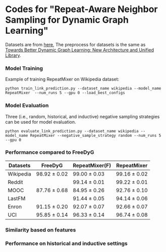 # Codes for "Repeat-Aware Neighbor Sampling for Dynamic Graph Learning"


Datasets are from [here](https://zenodo.org/records/7213796#.Y1cO6y8r30o), The preprocess for datasets is the same as [Towards Better Dynamic Graph Learning: New Architecture and Unified Library](https://github.com/yule-BUAA/DyGLib).


### Model Training

Example of training RepeatMixer on Wikipedia dataset:

```python train_link_prediction.py --dataset_name wikipedia --model_name RepeatMixer  --num_runs 5 --gpu 0 --load_best_configs```

### Model Evaluation

Three (i.e., random, historical, and inductive) negative sampling strategies can be used for model evaluation.

```python evaluate_link_prediction.py --dataset_name wikipedia --model_name RepeatMixer --negative_sample_strategy random --num_runs 5 --gpu 0```

### Performance compared to FreeDyG

| Datasets  | FreeDyG         | RepeatMixer(F)  | RepeatMixer |
| --------- | --------------- | --------------- | ----------- |
| Wikipedia | 98.92 ± 0.02 | 99.00 ± 0.03 | 99.16 ± 0.02|
| Reddit    |  | 99.14 ± 0.01 | 99.22 ± 0.01|
| MOOC      | 87.76 ± 0.68 | 84.95 ± 0.26 | 92.76 ± 0.10|
| LastFM    |  | 91.44 ± 0.05 | 94.14 ± 0.06|
| Enron     | 91.15 ± 0.20   | 92.07 ± 0.07   |  92.66 ± 0.07|
| UCI       | 95.85 ± 0.14   | 96.33 ± 0.14  | 96.74 ± 0.08|

### Similarity based on features

### Performance on historical and inductive settings

